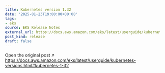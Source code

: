 ```yaml
---
title: Kubernetes version 1.32
date: '2025-01-23T19:00:00+00:00'
tags:
- eks
source: EKS Release Notes
external_url: https://docs.aws.amazon.com/eks/latest/userguide/kubernetes-versions.html#kubernetes-1-32
post_kind: release
draft: false
---
```

Open the original post ↗ https://docs.aws.amazon.com/eks/latest/userguide/kubernetes-versions.html#kubernetes-1-32
